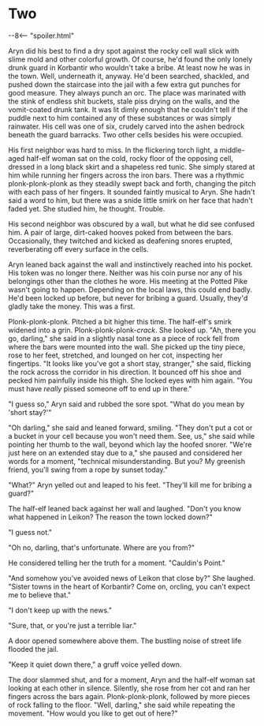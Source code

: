# Two

--8<-- "spoiler.html"

Aryn did his best to find a dry spot against the rocky cell wall slick with slime mold and other colorful growth. Of course, he'd found the only lonely drunk guard in Korbantir who wouldn't take a bribe. At least now he was in the town. Well, underneath it, anyway. He'd been searched, shackled, and pushed down the staircase into the jail with a few extra gut punches for good measure. They always punch an orc. The place was marinated with the stink of endless shit buckets, stale piss drying on the walls, and the vomit-coated drunk tank. It was lit dimly enough that he couldn't tell if the puddle next to him contained any of these substances or was simply rainwater. His cell was one of six, crudely carved into the ashen bedrock beneath the guard barracks. Two other cells besides his were occupied.

His first neighbor was hard to miss. In the flickering torch light, a middle-aged half-elf woman sat on the cold, rocky floor of the opposing cell, dressed in a long black skirt and a shapeless red tunic. She simply stared at him while running her fingers across the iron bars. There was a rhythmic plonk-plonk-plonk as they steadily swept back and forth, changing the pitch with each pass of her fingers. It sounded faintly musical to Aryn. She hadn't said a word to him, but there was a snide little smirk on her face that hadn't faded yet. She studied him, he thought. Trouble.

His second neighbor was obscured by a wall, but what he did see confused him. A pair of large, dirt-caked hooves poked from between the bars. Occasionally, they twitched and kicked as deafening snores erupted, reverberating off every surface in the cells.

Aryn leaned back against the wall and instinctively reached into his pocket. His token was no longer there. Neither was his coin purse nor any of his belongings other than the clothes he wore. His meeting at the Potted Pike wasn't going to happen. Depending on the local laws, this could end badly. He'd been locked up before, but never for bribing a guard. Usually, they'd gladly take the money. This was a first.

Plonk-plonk-plonk. Pitched a bit higher this time. The half-elf's smirk widened into a grin. Plonk-plonk-plonk-*crack*. She looked up. "Ah, there you go, darling," she said in a slightly nasal tone as a piece of rock fell from where the bars were mounted into the wall. She picked up the tiny piece, rose to her feet, stretched, and lounged on her cot, inspecting her fingertips. "It looks like you've got a short stay, stranger," she said, flicking the rock across the corridor in his direction. It bounced off his shoe and pecked him painfully inside his thigh. She locked eyes with him again. "You must have *really* pissed someone off to end up in there."

"I guess so," Aryn said and rubbed the sore spot. "What do you mean by 'short stay?'"

"Oh darling," she said and leaned forward, smiling. "They don't put a cot or a bucket in your cell because you won't need them. See, us," she said while pointing her thumb to the wall, beyond which lay the hoofed snorer. "We're just here on an extended stay due to a," she paused and considered her words for a moment, "technical misunderstanding. But you? My greenish friend, you'll swing from a rope by sunset today."

"What?" Aryn yelled out and leaped to his feet. "They'll kill me for bribing a guard?"

The half-elf leaned back against her wall and laughed. "Don't you know what happened in Leikon? The reason the town locked down?"

"I guess not."

"Oh no, darling, that's unfortunate. Where are you from?"

He considered telling her the truth for a moment. "Cauldin's Point."

"And somehow you've avoided news of Leikon that close by?" She laughed. "Sister towns in the heart of Korbantir? Come on, orcling, you can't expect me to believe that."

"I don't keep up with the news."

"Sure, that, or you're just a terrible liar."

A door opened somewhere above them. The bustling noise of street life flooded the jail.

"Keep it quiet down there," a gruff voice yelled down.

The door slammed shut, and for a moment, Aryn and the half-elf woman sat looking at each other in silence. Silently, she rose from her cot and ran her fingers across the bars again. Plonk-plonk-plonk, followed by more pieces of rock falling to the floor. "Well, darling," she said while repeating the movement. "How would you like to get out of here?"
